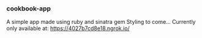 ### cookbook-app
A simple app made using ruby and sinatra gem
Styling to come...
Currently only available at: https://4027b7cd8e18.ngrok.io/
